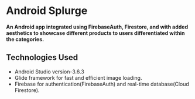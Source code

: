 # Android Splurge 

**An Android app integrated using FirebaseAuth, Firestore, and with added aesthetics to showcase different products to users differentiated within the categories.**

## Technologies Used

* Android Studio version-3.6.3
* Glide framework for fast and efficient image loading.
* Firebase for authentication(FirebaseAuth) and real-time database(Cloud Firestore).

